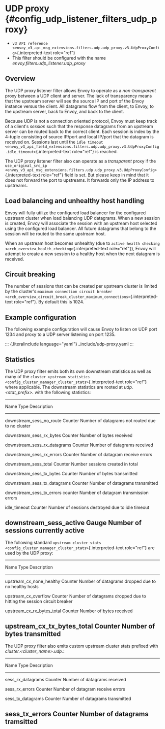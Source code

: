 UDP proxy {#config_udp_listener_filters_udp_proxy}
=========

-   `v3 API reference <envoy_v3_api_msg_extensions.filters.udp.udp_proxy.v3.UdpProxyConfig>`{.interpreted-text
    role="ref"}
-   This filter should be configured with the name
    *envoy.filters.udp_listener.udp_proxy*

Overview
--------

The UDP proxy listener filter allows Envoy to operate as a
*non-transparent* proxy between a UDP client and server. The lack of
transparency means that the upstream server will see the source IP and
port of the Envoy instance versus the client. All datagrams flow from
the client, to Envoy, to the upstream server, back to Envoy, and back to
the client.

Because UDP is not a connection oriented protocol, Envoy must keep track
of a client\'s *session* such that the response datagrams from an
upstream server can be routed back to the correct client. Each session
is index by the 4-tuple consisting of source IP/port and local IP/port
that the datagram is received on. Sessions last until the `idle timeout
<envoy_v3_api_field_extensions.filters.udp.udp_proxy.v3.UdpProxyConfig.idle_timeout>`{.interpreted-text
role="ref"} is reached.

The UDP proxy listener filter also can operate as a *transparent* proxy
if the
`use_original_src_ip <envoy_v3_api_msg_extensions.filters.udp.udp_proxy.v3.UdpProxyConfig>`{.interpreted-text
role="ref"} field is set. But please keep in mind that it does not
forward the port to upstreams. It forwards only the IP address to
upstreams.

Load balancing and unhealthy host handling
------------------------------------------

Envoy will fully utilize the configured load balancer for the configured
upstream cluster when load balancing UDP datagrams. When a new session
is created, Envoy will associate the session with an upstream host
selected using the configured load balancer. All future datagrams that
belong to the session will be routed to the same upstream host.

When an upstream host becomes unhealthy (due to `active health checking
<arch_overview_health_checking>`{.interpreted-text role="ref"}), Envoy
will attempt to create a new session to a healthy host when the next
datagram is received.

Circuit breaking
----------------

The number of sessions that can be created per upstream cluster is
limited by the cluster\'s
`maximum connection circuit breaker <arch_overview_circuit_break_cluster_maximum_connections>`{.interpreted-text
role="ref"}. By default this is 1024.

Example configuration
---------------------

The following example configuration will cause Envoy to listen on UDP
port 1234 and proxy to a UDP server listening on port 1235.

::: {.literalinclude language="yaml"}
\_include/udp-proxy.yaml
:::

Statistics
----------

The UDP proxy filter emits both its own downstream statistics as well as
many of the `cluster
upstream statistics <config_cluster_manager_cluster_stats>`{.interpreted-text
role="ref"} where applicable. The downstream statistics are rooted at
*udp.\<stat_prefix\>.* with the following statistics:

  ------------------------------------------------------------------------------------
  Name                           Type              Description
  ------------------------------ ----------------- -----------------------------------
  downstream_sess_no_route       Counter           Number of datagrams not routed due
                                                   to no cluster

  downstream_sess_rx_bytes       Counter           Number of bytes received

  downstream_sess_rx_datagrams   Counter           Number of datagrams received

  downstream_sess_rx_errors      Counter           Number of datagram receive errors

  downstream_sess_total          Counter           Number sessions created in total

  downstream_sess_tx_bytes       Counter           Number of bytes transmitted

  downstream_sess_tx_datagrams   Counter           Number of datagrams transmitted

  downstream_sess_tx_errors      counter           Number of datagram transmission
                                                   errors

  idle_timeout                   Counter           Number of sessions destroyed due to
                                                   idle timeout

  downstream_sess_active         Gauge             Number of sessions currently active
  ------------------------------------------------------------------------------------

The following standard
`upstream cluster stats <config_cluster_manager_cluster_stats>`{.interpreted-text
role="ref"} are used by the UDP proxy:

  ----------------------------------------------------------------------------------
  Name                         Type              Description
  ---------------------------- ----------------- -----------------------------------
  upstream_cx_none_healthy     Counter           Number of datagrams dropped due to
                                                 no healthy hosts

  upstream_cx_overflow         Counter           Number of datagrams dropped due to
                                                 hitting the session circuit breaker

  upstream_cx_rx_bytes_total   Counter           Number of bytes received

  upstream_cx_tx_bytes_total   Counter           Number of bytes transmitted
  ----------------------------------------------------------------------------------

The UDP proxy filter also emits custom upstream cluster stats prefixed
with *cluster.\<cluster_name\>.udp.*:

  -------------------------------------------------------------------------
  Name                Type              Description
  ------------------- ----------------- -----------------------------------
  sess_rx_datagrams   Counter           Number of datagrams received

  sess_rx_errors      Counter           Number of datagram receive errors

  sess_tx_datagrams   Counter           Number of datagrams transmitted

  sess_tx_errors      Counter           Number of datagrams tramsitted
  -------------------------------------------------------------------------
